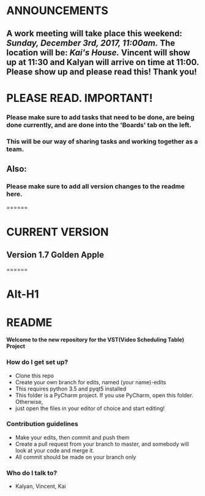 # ANNOUNCEMENTS #

## A work meeting will take place this weekend: *Sunday, December 3rd, 2017, 11:00am.* The location will be: *Kai's House.* Vincent will show up at 11:30 and Kalyan will arrive on time at 11:00. Please show up and please read this! Thank you! ##


# PLEASE READ. IMPORTANT!


### Please make sure to add tasks that need to be done, are being done currently, and are done into the 'Boards' tab on the left.

### This will be our way of sharing tasks and working together as a team.

## Also:

### Please make sure to add all version changes to the readme here.
======

# CURRENT VERSION

## Version 1.7 Golden Apple
======


Alt-H1
======

# README

#### Welcome to the new repository for the VST(Video Scheduling Table) Project

### How do I get set up?

  - Clone this repo
  - Create your own branch for edits, named (your name)-edits
  - This requires python 3.5 and pyqt5 installed
  - This folder is a PyCharm project. If you use PyCharm, open this
    folder. Otherwise,
  - just open the files in your editor of choice and start editing\!

### Contribution guidelines

  - Make your edits, then commit and push them
  - Create a pull request from your branch to master, and somebody will
    look at your code and merge it.
  - All commit should be made on your branch only

### Who do I talk to?

  - Kalyan, Vincent, Kai
